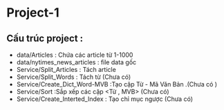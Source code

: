 # Project-1
## Cấu trúc project :
* data/Articles : Chứa các article từ 1-1000
* data/nytimes_news_articles : file data gốc
* Service/Split_Articles : Tách article
* Service/Split_Words : Tách từ  (Chưa có)
* Service/Create_Dict_Word-MVB :Tạo cặp Từ - Mã Văn Bản .(Chưa có )
* Service/Sort :Sắp xếp các cặp <Từ , MVB> (Chưa có)
* Service/Create_Interted_Index : Tạo chỉ mục ngược (Chưa có)
